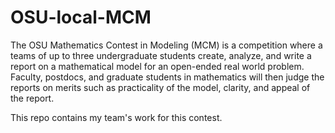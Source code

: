 # OSU-local-MCM

The OSU Mathematics Contest in Modeling (MCM) is a competition where a teams of up to three undergraduate students create, analyze, and write a report on a mathematical model for an open-ended real world problem. Faculty, postdocs, and graduate students in mathematics will then judge the reports on merits such as practicality of the model, clarity, and appeal of the report.

This repo contains my team's work for this contest.
